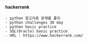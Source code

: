 #### hackerrank
    - python 알고리즘 문제를 풀이
    - python challenges 30 day 
    - python basic practice
    - SQL(Oracle) basic practice
    - URL : https://www.hackerrank.com/